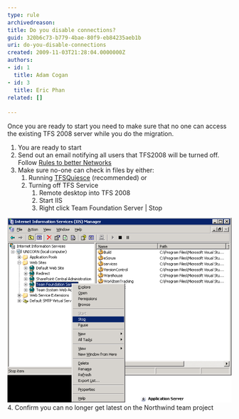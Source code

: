 ```yaml
---
type: rule
archivedreason: 
title: Do you disable connections?
guid: 320b6c73-b779-4bae-80f9-eb84235aeb1b
uri: do-you-disable-connections
created: 2009-11-03T21:28:04.0000000Z
authors:
- id: 1
  title: Adam Cogan
- id: 3
  title: Eric Phan
related: []

---
```


Once you are ready to start you need to make sure that no one can access the existing TFS 2008 server while you do the migration.

1. You are ready to start
2. Send out an email notifying all users that TFS2008 will be turned off. 
Follow [Rules to better Networks](http://www.ssw.com.au/SSW/Standards/Rules/RulesToBetterNetworks.aspx#rebootrestart)
3. Make sure no-one can check in files by either:
    1. Running [TFSQuiesce](http://support.microsoft.com/kb/950893) (recommended) 
or
    2. Turning off TFS Service
        1. Remote desktop into TFS 2008
        2. Start IIS
        3. Right click Team Foundation Server | Stop


![You need to stop anyone checking in files](StopTFSServices.png)
4. Confirm you can no longer get latest on the Northwind team project


<!--endintro-->
